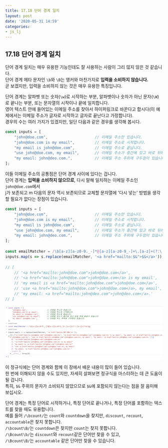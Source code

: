 ```yaml
---
title: 17.18 단어 경계 일치
layout: post
date: '2020-05-31 14:59'
categories:
- js_lj
---
```


## 17.18 단어 경계 일치

단어 경계 일치는 매우 유용한 기능인데도 잘 사용하는 사람이 그리 많지 않은 것 같습니다.  
단어 경계 메타 문자인 `\b`와 `\B`는 앵커와 마찬가지로 **입력을 소비하지 않습니다.**  
곧 보겠지만, 입력을 소비하지 않는 것은 매우 유용한 특징입니다.

단어 경계는 알파벳 또는 숫자(`\w`)로 시작하는 부분, 알파벳이나 숫자가 아닌 문자(`\W`)로 
끝나는 부분, 또는 문자열의 시작이나 끝에 일치합니다.  
영어 텍스트 안에 들어있는 이메일 주소를 찾아서 하이퍼링크로 바꾼다고 합시다(이 예제에서는 
이메일 주소가 글자로 시작하고 글자로 끝난다고 가정합니다).  
경우의 수는 여러 가지가 있겠지만, 일단 다음과 같은 경우를 생각해 봅시다.

```javascript
const inputs = [
    "john@doe.com",                     // 이메일 주소만 있습니다.
    "john@doe.com is my email",         // 이메일 주소로 시작합니다.
    "my email is john@doe.com",         // 이메일 주소로 끝납니다.
    "use john@doe.com, my email",       // 이메일 주소가 중간에 있고 바로 뒤에 쉼표가 있습니다.
    "my email: john@deo.com.",          // 이메일 주소 주위에 구두점이 있습니다.
];
```

이들 이메일 주소의 공통점은 단어 경계 사이에 있다는 겁니다.  
단어 경계는 **입력을 소비하지 않으므로**, 다시 말해 일치하는 이메일 주소인 `john@doe.com`에서  
j가 보존되고 m 다음의 문자 역시 보존되므로 교체할 문자열에 '다시 넣는' 방법을 생각할 필요가 없다는 
장점이 있습니다.

```javascript
const inputs = [
    "john@doe.com",                     // 이메일 주소만 있습니다.
    "john@doe.com is my email",         // 이메일 주소로 시작합니다.
    "my email is john@doe.com",         // 이메일 주소로 끝납니다.
    "use john@doe.com, my email",       // 이메일 주소가 중간에 있고 바로 뒤에 쉼표가 있습니다.
    "my email: john@deo.com.",          // 이메일 주소 주위에 구두점이 있습니다.
];

const emailMatcher = /\b[a-z][a-z0-9._-]*@[a-z][a-z0-9_-]+\.[a-z]+(?:\.[a-z]+)?\b/ig;
inputs.map(s => s.replace(emailMatcher, '<a href="mailto:$&">$&</a>'));

// [
    // '<a href="mailto:john@doe.com">john@doe.com</a>', 
    // '<a href="mailto:john@doe.com">john@doe.com</a> is my email', 
    // 'my email is <a href="mailto:john@doe.com">john@doe.com</a>', 
    // 'use <a href="mailto:john@doe.com">john@doe.com</a>, my email', 
    // 'my email: <a href="mailto:john@deo.com">john@deo.com</a>.'
// ]
```

![](/static/img/learningjs/image188.jpg)

이 정규식에는 단어 경계와 함께 이 장에서 배운 내용이 많이 들어 있습니다.  
한 번에 이해되지 않을 수도 있지만, 자세히 살펴보면 정규식을 마스터하는 데 큰 도움이 될 겁니다.  
특히, `$&` 주위의 문자가 소비되지 않았으므로 `$&`에 포함되지 않는다는 점을 잘 음미해 보십시오.

단어 경계는 특정 단어로 시작하거나, 특정 단어로 끝나거나, 특정 단어를 포함하는 텍스트를 찾을 때도 
유용합니다.  
예를 들어 `/\bcount/`는 `count`와 `countdown`을 찾지만, `discount`, `recount`, `accountable`은 
찾지 못합니다.  
`/\bcount\B/`는 `countdown`은 찾지만 `count`는 찾지 못합니다.  
`/\Bcount\b/`는 `discount`와 `recount`같은 단어만 찾을 수 있고,  
`/\Bcount\B/`는 `accountable` 같은 단어만 찾을 수 있습니다. 






